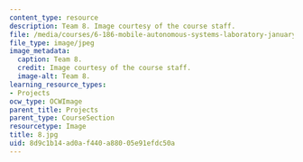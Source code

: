 ```yaml
---
content_type: resource
description: Team 8. Image courtesy of the course staff.
file: /media/courses/6-186-mobile-autonomous-systems-laboratory-january-iap-2005/8d9c1b14ad0af440a88005e91efdc50a_8.jpg
file_type: image/jpeg
image_metadata:
  caption: Team 8.
  credit: Image courtesy of the course staff.
  image-alt: Team 8.
learning_resource_types:
- Projects
ocw_type: OCWImage
parent_title: Projects
parent_type: CourseSection
resourcetype: Image
title: 8.jpg
uid: 8d9c1b14-ad0a-f440-a880-05e91efdc50a
---
```

